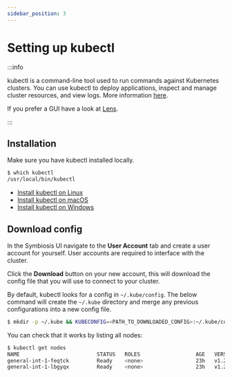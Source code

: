```yaml
---
sidebar_position: 3
---
```


# Setting up kubectl
:::info

kubectl is a command-line tool used to run commands against Kubernetes clusters. You can use kubectl to deploy applications, inspect and manage cluster resources, and view logs. More information [here](https://kubernetes.io/docs/tasks/tools/).

If you prefer a GUI have a look at [Lens](https://k8slens.dev/).

:::

## Installation

Make sure you have kubectl installed locally.
```bash
$ which kubectl
/usr/local/bin/kubectl
```

- [Install kubectl on Linux](https://kubernetes.io/docs/tasks/tools/install-kubectl-linux/)
- [Install kubectl on macOS](https://kubernetes.io/docs/tasks/tools/install-kubectl-macos/)
- [Install kubectl on Windows](https://kubernetes.io/docs/tasks/tools/install-kubectl-windows/)

## Download config

In the Symbiosis UI navigate to the **User Account** tab and create a user account for yourself. User accounts are required to interface with the cluster.

Click the **Download** button on your new account, this will download the config file that you will use to connect to your cluster.

By default, kubectl looks for a config in `~/.kube/config`. The below command will create the `~/.kube` directory and merge any previous configurations into a new config file.

```bash
$ mkdir -p ~/.kube && KUBECONFIG=<PATH_TO_DOWNLOADED_CONFIG>:~/.kube/config kubectl config view --flatten > ~/.kube/config
```

You can check that it works by listing all nodes:

```bash
$ kubectl get nodes
NAME                         STATUS   ROLES                  AGE   VERSION
general-int-1-feqtck         Ready    <none>                 23h   v1.23.5
general-int-1-lbgyqx         Ready    <none>                 23h   v1.23.5
```
